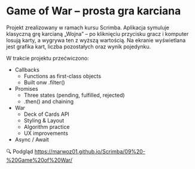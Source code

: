 # Game of War – prosta gra karciana
Projekt zrealizowany w ramach kursu Scrimba.
Aplikacja symuluje klasyczną grę karcianą „Wojna” – po kliknięciu przycisku gracz i komputer losują karty, a wygrywa ten z wyższą wartością. Na ekranie wyświetlana jest grafika kart, liczba pozostałych oraz wynik pojedynku.

W trakcie projektu przećwiczono:
- Callbacks
  - Functions as first-class objects
  - Built onw .filter()
- Promises
  - Three states (pending, fulfilled, rejected)
  - .then() and chaining
- War
  - Deck of Cards API
  - Styling & Layout
  - Algorithm practice
  - UX improvements
- Async / Await

🔍 Podgląd
https://marwoz01.github.io/Scrimba/09%20-%20Game%20of%20War/
